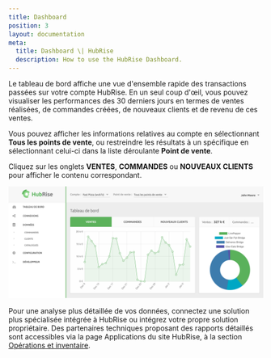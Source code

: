 ```yaml
---
title: Dashboard
position: 3
layout: documentation
meta:
  title: Dashboard \| HubRise
  description: How to use the HubRise Dashboard.
---
```


Le tableau de bord affiche une vue d'ensemble rapide des transactions passées sur votre compte HubRise. En un seul coup d'œil, vous pouvez visualiser les performances des 30 derniers jours en termes de ventes réalisées, de commandes créées, de nouveaux clients et de revenu de ces ventes.

Vous pouvez afficher les informations relatives au compte en sélectionnant **Tous les points de vente**, ou restreindre les résultats à un spécifique en sélectionnant celui-ci dans la liste déroulante **Point de vente**.

Cliquez sur les onglets **VENTES**, **COMMANDES** ou **NOUVEAUX CLIENTS** pour afficher le contenu correspondant.

![Tableau de bord de HubRise](../images/078-fr-hubrise-dashboard.png)

Pour une analyse plus détaillée de vos données, connectez une solution plus spécialisée intégrée à HubRise ou intégrez votre propre solution propriétaire. Des partenaires techniques proposant des rapports détaillés sont accessibles via la page Applications du site HubRise, à la section [Opérations et inventaire](/apps/operations-and-inventory#nav).
